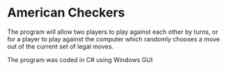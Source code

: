 # American Checkers
The program will allow two players to play against each other by turns, or for
a player to play against the computer which randomly chooses a move out of
the current set of legal moves.

The program was coded in C# using Windows GUI
